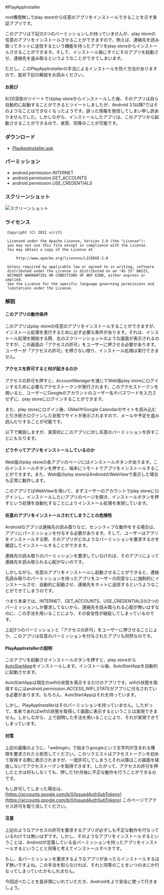 #PlayAppInstaller

root権限無しでplay storeから任意のアプリをインストールできることを示す実証アプリです。

このアプリは下記の3つのパーミッションしか持っていませんが、play storeの任意のアプリをインストールさせることができますので、例えば、連絡先を読み取ってネットに送信するという機能を持ったアプリをplay storeからインストールさせることができます。そして、インストール後にすぐにそのアプリを起動させ、連絡先を盗み取るというようなことができてしまいます。

ただし、このPlayAppInstallerの手法によるインストールを防ぐ方法がありますので、是非下記の解説をお読みください。

#### お詫び

8/29深夜のツイートではplay storeからインストールした後、そのアプリは自ら自動的に起動することができるとツイートしましたが、Android 3.1以降?ではそのようなことはできなくなったようです。誤った情報を発信してしまい申し訳ありませんでした。しかしながら、インストールしたアプリは、このアプリから起動させることができるので、実質、同等のことが可能です。

### ダウンロード

* [PlayAppInstaller.apk](https://github.com/downloads/virifi/PlayAppInstaller/PlayAppInstaller.apk) 


### パーミッション

* android.permission.INTERNET 
* android.permission.GET_ACCOUNTS 
* android.permission.USE_CREDENTIALS 

### スクリーンショット

![スクリーンショット](https://raw.github.com/virifi/PlayAppInstaller/master/readme_imgs/screenshot1.png)

### ライセンス

```
 Copyright (C) 2012 virifi 

 Licensed under the Apache License, Version 2.0 (the "License"); 
 you may not use this file except in compliance with the License. 
 You may obtain a copy of the License at
 
     http://www.apache.org/licenses/LICENSE-2.0

 Unless required by applicable law or agreed to in writing, software 
 distributed under the License is distributed on an "AS IS" BASIS, 
 WITHOUT WARRANTIES OR CONDITIONS OF ANY KIND, either express or implied. 
 See the License for the specific language governing permissions and 
 limitations under the License. 
 ```

### 解説

#### このアプリの動作条件

このアプリはplay storeの任意のアプリをインストールすることができますが、インストール処理を実行するために必ず必要な条件があります。それは、インストール処理を開始する際、左のスクリーンショットのような画面が表示されるのですが、この画面の「アクセスの許可」をユーザーに押させる必要があります。ユーザーが「アクセスの許可」を押さない限り、インストール処理は実行できません。

#### アクセスを許可すると何が起きるのか

アクセスの許可を押すと、AccountManagerを通じてWeb版play storeにログインするために必要なアクセストークンが発行されます。このアクセストークンを用いると、ユーザーにGoogleのアカウントのユーザー名やパスワードを入力させずに、play storeにログインすることができます。

また、play storeにログイン後、GMailやGoogle Calendarのサイトを読み込むと引き続きログインした状態でサイトが表示されますので、メールや予定を盗み読んだりすることが可能です。

以下で解説しますが、実質的にこのアプリに対し任意のパーミッションを許すことにもなります。

#### どうやってアプリをインストールしているのか

Web版のplay storeの各アプリのページにはインストールボタンがあります。このインストールボタンを押すと、端末にリモートでアプリをインストールすることができます。また、Web版のplay storeはAndroidのWebViewで表示した場合も正常に動作します。

このアプリではWebViewを用いて、まずユーザーのアカウントでplay storeにログインし、インストールしたいアプリのページを開き、インストールボタンを押すという処理を自動化することによりインストール処理を実現しています。

#### 任意のアプリをインストールされてしまうことの危険性

Androidのアプリは連絡先の読み取りなど、センシティブな動作をする場合は、アプリにパーミッションを付与する必要があります。そして、ユーザーはアプリをインストールする際、そのアプリがどのようなパーミッションを要求するかを確認してインストールすることができます。

連絡先の読み取りのパーミッションを要求していなければ、そのアプリによって連絡先を読み取られる心配がないのです。

しかしながら、任意のアプリをインストールし起動させることができると、連絡先読み取りのパーミッションを持ったアプリをユーザーの同意なしに強制的にインストールさせ、自動的に起動させ、連絡先をネットに送信するというようなことができてしまうのです。

つまり本来では、INTERNET、GET_ACCOUNTS、USE_CREDENTIALSの3つのパーミッションしか要求してないから、連絡先を読み取られる心配が無いはずなのに、この手法を用いることにより、その安全性が破綻してしまっているのです。

上記3つのパーミッションと「アクセスの許可」をユーザーに押させることにより、このアプリは任意のパーミッションを付与されたアプリも同然なのです。

#### PlayAppInstallerの説明

このアプリを起動させインストールボタンを押すと、play storeから[AutoStartApp](https://play.google.com/store/apps/details?id=net.virifi.android.autostartapp)をインストールします。インストール後、AutoStartAppを自動的に起動させます。

AutoStartAppは現在のwifiの状態を表示するだけのアプリです。wifiの状態を取得するにはandroid.permission.ACCESS_WIFI_STATEがアプリに付与されている必要があります。もちろん、AutoStartAppはそれを持っています。

しかし、PlayAppInstallerはそのパーミッションを持っていません。したがって、本来であればwifiの状態を取得して画面に表示するということは実現できません。しかしながら、上で説明した手法を用いることにより、それが実現できてしまっています。

#### 対策

上記の画像のように、「weblogin」で始まりgoogleという文字列が含まれる権限を要求されたら拒否してください。このリクエストはアクセストークンを初めて取得する際に表示されますが、一度許可してしまうとそれ以降はこの画面を経由しないでアクセストークンを取得できます。したがって、アクセスの許可を押したときは何もしなくても、押した1か月後に不正な動作を行うことができるのです。

もし許可してしまった場合は、[https://accounts.google.com/b/0/IssuedAuthSubTokens](https://accounts.google.com/b/0/IssuedAuthSubTokens) このページでアクセス許可を取り消してください。

#### 注意

上記のようなアクセスの許可を要求するアプリが必ずしも不正な動作を行なっているわけでは無いはずです。しかし、そのようなアプリをインストールするということは、Androidが定義している全パーミッションを持ったアプリをインストールするということと同等と考えてインストールすべきです。

もし、全パーミッションを要求するようなアプリがあったらインストールするはず無いですよね。この手法を知らなければ、それと同等のことをいつのまにか行なってしまっていたかもしれません。

今回述べたことを是非頭にいれていただき、Androidをより安全に使って行きましょう。
